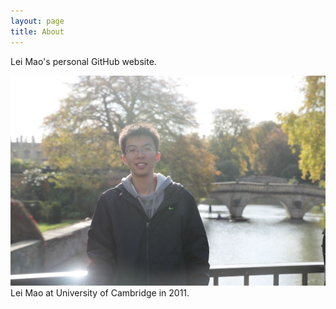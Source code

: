 ```yaml
---
layout: page
title: About
---
```

Lei Mao's personal GitHub website.

![](/images/about_images/Lei.jpg)
Lei Mao at University of Cambridge in 2011.
